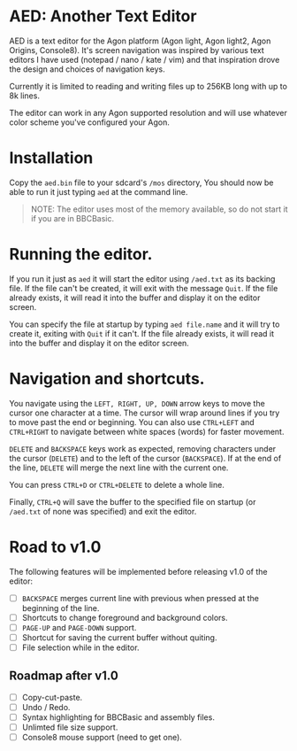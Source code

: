 # AED: Another Text Editor

AED is a text editor for the Agon platform (Agon light, Agon light2, Agon Origins, Console8).
It's screen navigation was inspired by various text editors I have used (notepad / nano / kate / vim) and
that inspiration drove the design and choices of navigation keys.

Currently it is limited to reading and writing files up to 256KB long with up to 8k lines.

The editor can work in any Agon supported resolution and will use whatever color scheme you've configured
your Agon.

# Installation

Copy the `aed.bin` file to your sdcard's `/mos` directory, You should now be able to run it just typing `aed` at the command line.

> NOTE: The editor uses most of the memory available, so do not start it if you are in BBCBasic.

# Running the editor.
If you run it just as `aed` it will start the editor using `/aed.txt` as its backing file. If the file can't be created,
it will exit with the message `Quit`. If the file already exists, it will read it into the buffer and display it on the editor screen.

You can specify the file at startup by typing `aed file.name` and it will try to create it, exiting with `Quit` if it can't.
If the file already exists, it will read it into the buffer and display it on the editor screen.

# Navigation and shortcuts.
You navigate using the `LEFT, RIGHT, UP, DOWN` arrow keys to move the cursor one character at a time. The cursor will wrap around lines if you
try to move past the end or beginning. You can also use `CTRL+LEFT` and `CTRL+RIGHT` to navigate between white spaces (words) for
faster movement.

`DELETE` and `BACKSPACE` keys work as expected, removing characters under the cursor (`DELETE`) and to the left of the cursor (`BACKSPACE`).
If at the end of the line, `DELETE` will merge the next line with the current one.

You can press `CTRL+D` or `CTRL+DELETE` to delete a whole line.

Finally, `CTRL+Q` will save the buffer to the specified file on startup (or `/aed.txt` of none was specified) and exit the editor.

# Road to v1.0
The following features will be implemented before releasing v1.0 of the editor:

- [ ] `BACKSPACE` merges current line with previous when pressed at the beginning of the line.
- [ ] Shortcuts to change foreground and background colors.
- [ ] `PAGE-UP` and `PAGE-DOWN` support.
- [ ] Shortcut for saving the current buffer without quiting.
- [ ] File selection while in the editor.

## Roadmap after v1.0
- [ ] Copy-cut-paste.
- [ ] Undo / Redo.
- [ ] Syntax highlighting for BBCBasic and assembly files.
- [ ] Unlimted file size support.
- [ ] Console8 mouse support (need to get one).
